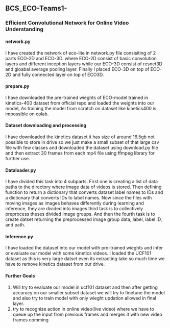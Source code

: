 ## BCS_ECO-Teams1-
### Efficient Convolutional Network for Online Video Understanding
 
#### network.py
I have created the network of eco-lite in network.py file consisiting of 2 parts ECO-2D and ECO-3D.
where ECO-2D consist of basic convolution layers and different inception layers while our ECO-3D consist of resnet3D and gloabal average pooling layer.
Finally I placed ECO-3D on top of ECO-2D and fully connected layer on top of ECO3D.

#### prepare.py
I have downloaded the pre-trained wieghts of ECO-model trained in kinetics-400 dataset from official repo and loaded the weights into our model, As training the model from scratch on dataset like kinetics400 is impossible on colab.

#### Dataset downloading and processing
I have downloaded the kinetics dataset it has size of around 16.5gb not possible to store in drive so we just make a small subset of that large csv file with few classes and downloaded the dataset using download.py file and then extract 30 frames from each mp4 file using ffmpeg library for further use.

#### Dataloader.py
I have divided this task into 4 subparts. First one is creating a list of data paths to the directory where image data of videos is stored. Then defining function to return a dictionary that converts dataset label names to IDs and a dictionary that converts IDs to label names. Now since the files with moving images as images behaves differently during learning and inference, they are divided into images third task is to collectively preprocess theses divided image groups. And then the fourth task is to create datset returning the preprocessed image group data, label, label ID, and path.

#### Inference.py 
I have loaded the dataset into our model with pre-trained wieghts and infer or evaluate our model with some kinetics videos. I loaded the UCF101 dataset as this is very large datset even its extracting take so much time we have to remove kinetics dataset from our drive.

#### Further Goals
<ol>
<li> Will try to evaluate our model in ucf101 dataset and then after getting accuracy on our smaller subset dataset we will try to finetune the model and also try to train model with only wieght updation allowed in final layer. 
<li> try to recognize action in online video(live video) where we have to queue up the input from previous frames and merges it with new video frames comming 
</ol>

   


   
